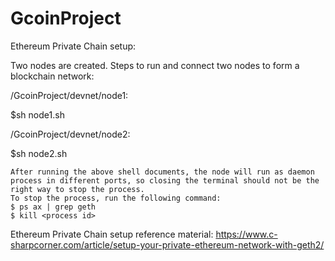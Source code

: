 # GcoinProject

Ethereum Private Chain setup:

  Two nodes are created. Steps to run and connect two nodes to form a blockchain network:
  
  /GcoinProject/devnet/node1:
  
  $sh node1.sh
  
  /GcoinProject/devnet/node2:
  
  $sh node2.sh
    
    After running the above shell documents, the node will run as daemon process in different ports, so closing the terminal should not be the right way to stop the process.
    To stop the process, run the following command:
    $ ps ax | grep geth
    $ kill <process id> 
  
  Ethereum Private Chain setup reference material: https://www.c-sharpcorner.com/article/setup-your-private-ethereum-network-with-geth2/
